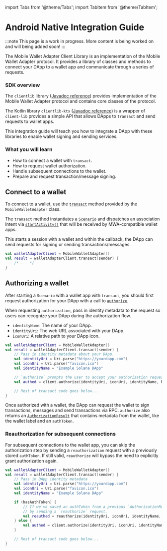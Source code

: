 import Tabs from '@theme/Tabs';
import TabItem from '@theme/TabItem';

# Android Native Integration Guide

:::note
This page is a work in progress. More content is being worked on and will being added soon!
:::

The Mobile Wallet Adapter Client Library is an implementation of the Mobile Wallet Adapter protocol. It provides a library of classes and methods to connect your DApp to a wallet app and communicate through a series of requests. 

### SDK overview
The `clientlib` library ([Javadoc reference](https://www.javadoc.io/doc/com.solanamobile/mobile-wallet-adapter-clientlib/latest/index.html)) provides implementation of the Mobile Wallet Adapter protocol and contains core classes of the protocol. 

The Kotlin library `clientlib-ktx` ([Javadoc reference](https://www.javadoc.io/doc/com.solanamobile/mobile-wallet-adapter-clientlib-ktx/latest/com/solana/mobilewalletadapter/clientlib/package-summary.html)) is a wrapper of `client-lib` provides a simple API that allows DApps to `transact` and send requests to wallet apps. 


This integration guide will teach you how to integrate a DApp with these libraries to enable wallet signing and sending services.

### What you will learn
- How to connect a wallet with `transact`.
- How to request wallet authorization.
- Handle subsequent connections to the wallet.
- Prepare and request transaction/message signing.

## Connect to a wallet

To connect to a wallet, use the [`transact`](https://www.javadoc.io/doc/com.solanamobile/mobile-wallet-adapter-clientlib-ktx/latest/com/solana/mobilewalletadapter/clientlib/MobileWalletAdapter.html) method provided by the `MobileWalletAdapter` class. 

The `transact` method instantiates a [`Scenario`](https://github.com/solana-mobile/mobile-wallet-adapter/tree/main/android/clientlib/src/main/java/com/solana/mobilewalletadapter/clientlib/scenario/Scenario.java) and dispatches an association Intent via [`startActivity()`](https://developer.android.com/reference/android/app/Activity#startActivity(android.content.Intent)) that will be received by MWA-compatible wallet apps. 

This starts a session with a wallet and within the callback, the DApp can send requests for signing or sending transactions/messages.

```kotlin
val walletAdapterClient = MobileWalletAdapter()
val result = walletAdapterClient.transact(sender) {
    /* ... */
}
```

## Authorizing a wallet
After starting a `Scenario` with a wallet app with `transact`, you should first request authorization for your DApp with a call to [`authorize`](https://www.javadoc.io/doc/com.solanamobile/mobile-wallet-adapter-clientlib-ktx/latest/com/solana/mobilewalletadapter/clientlib/AdapterOperations.html#authorize(Uri,Uri,String,RpcCluster)).

When requesting `authorization`, pass in identity metadata to the request so users can recognize your DApp during 
the authorization flow.
- `identityName`: The name of your DApp.
- `identityUri`: The web URL associated with your DApp.
- `iconUri`: A relative path to your DApp icon.

<Tabs>
<TabItem value="Kotlin" label="Kotlin">

```kotlin
val walletAdapterClient = MobileWalletAdapter()
val result = walletAdapterClient.transact(sender) {
    // Pass in identity metadata about your DApp.
    val identityUri = Uri.parse("https://yourdapp.com")
    val iconUri = Uri.parse("favicon.ico")
    val identityName = "Example Solana DApp"

    // `authorize` prompts the user to accept your authorization request.
    val authed = client.authorize(identityUri, iconUri, identityName, RpcCluster.Devnet)

    // Rest of transact code goes below...
}
```

</TabItem>
</Tabs>

Once authorized with a wallet, the DApp can request the wallet to sign transactions, messages and send transactions via RPC. `authorize` also returns an [`AuthorizationResult`](https://www.javadoc.io/doc/com.solanamobile/mobile-wallet-adapter-clientlib/latest/com/solana/mobilewalletadapter/clientlib/protocol/MobileWalletAdapterClient.AuthorizationResult.html) that contains metadata from the wallet, like the wallet label and an `authToken`.

### Reauthorization for subsequent connections

For subsequent connections to the wallet app, you can skip the authorization step by sending a `reauthorization` request 
with a previously stored `authToken`. If still valid, `reauthorize` will bypass the need to explicitly grant authorization again.

<Tabs>
<TabItem value="Kotlin" label="Kotlin">

```kotlin
val walletAdapterClient = MobileWalletAdapter()
val result = walletAdapterClient.transact(sender) {
    // Pass in DApp identity metadata
    val identityUri = Uri.parse("https://yourdapp.com")
    val iconUri = Uri.parse("favicon.ico")
    val identityName = "Example Solana DApp"

    if (hasAuthToken) {
        // If we've saved an authToken from a previous `AuthorizationResult`, we can skip `authorize`
        // by sending a `reauthorize` request.
        val reauthed = reauthorize(identityUri, iconUri, identityName, savedAuthToken)
    } else {
        val authed = client.authorize(identityUri, iconUri, identityName, RpcCluster.Devnet)
    }

    // Rest of transact code goes below...
}
```

</TabItem>
</Tabs>




